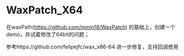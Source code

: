 # WaxPatch_X64
在waxPath(https://github.com/mmin18/WaxPatch) 的基础上，创建一个demo，并试着修改了64bit的问题；

参考https://github.com/felipejfc/wax_x86-64 进一步修复，支持回调使用
